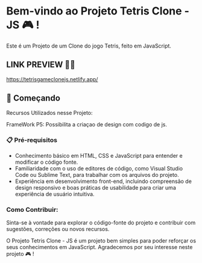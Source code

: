 # Bem-vindo ao Projeto Tetris Clone - JS 🎮 !

Este é um Projeto de um Clone do jogo Tetris, feito em JavaScript.

## LINK PREVIEW 👨‍💻
https://tetrisgameclonejs.netlify.app/

## 🚀 Começando

Recursos Utilizados nesse Projeto:

FrameWork P5: Possibilita a criaçao de design com codigo de js.

### 📋 Pré-requisitos

 - Conhecimento básico em HTML, CSS e JavaScript para entender e modificar o código fonte.
 - Familiaridade com o uso de editores de código, como Visual Studio Code ou Sublime Text, para trabalhar com os arquivos do projeto.
 - Experiência em desenvolvimento front-end, incluindo compreensão de design responsivo e boas práticas de usabilidade para criar uma experiência de usuário intuitiva.

### Como Contribuir:

Sinta-se à vontade para explorar o código-fonte do projeto e contribuir com sugestões, correções ou novos recursos.

O Projeto Tetris Clone - JS  é um projeto bem simples para poder reforçar os seus conhecimentos em JavaScript. Agradecemos por seu interesse  neste projeto 🎮 ! 
